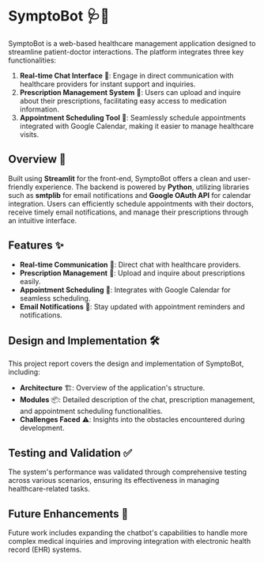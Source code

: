 # SymptoBot 🩺💬

SymptoBot is a web-based healthcare management application designed to streamline patient-doctor interactions. The platform integrates three key functionalities:

1. **Real-time Chat Interface** 💬: Engage in direct communication with healthcare providers for instant support and inquiries.
2. **Prescription Management System** 📄: Users can upload and inquire about their prescriptions, facilitating easy access to medication information.
3. **Appointment Scheduling Tool** 📅: Seamlessly schedule appointments integrated with Google Calendar, making it easier to manage healthcare visits.

## Overview 🌟

Built using **Streamlit** for the front-end, SymptoBot offers a clean and user-friendly experience. The backend is powered by **Python**, utilizing libraries such as **smtplib** for email notifications and **Google OAuth API** for calendar integration. Users can efficiently schedule appointments with their doctors, receive timely email notifications, and manage their prescriptions through an intuitive interface.

## Features ✨

- **Real-time Communication** 💬: Direct chat with healthcare providers.
- **Prescription Management** 📄: Upload and inquire about prescriptions easily.
- **Appointment Scheduling** 📅: Integrates with Google Calendar for seamless scheduling.
- **Email Notifications** 📧: Stay updated with appointment reminders and notifications.

## Design and Implementation 🛠️

This project report covers the design and implementation of SymptoBot, including:

- **Architecture** 🏗️: Overview of the application's structure.
- **Modules** 📦: Detailed description of the chat, prescription management, and appointment scheduling functionalities.
- **Challenges Faced** ⚠️: Insights into the obstacles encountered during development.

## Testing and Validation ✅

The system's performance was validated through comprehensive testing across various scenarios, ensuring its effectiveness in managing healthcare-related tasks.

## Future Enhancements 🚀

Future work includes expanding the chatbot's capabilities to handle more complex medical inquiries and improving integration with electronic health record (EHR) systems.
